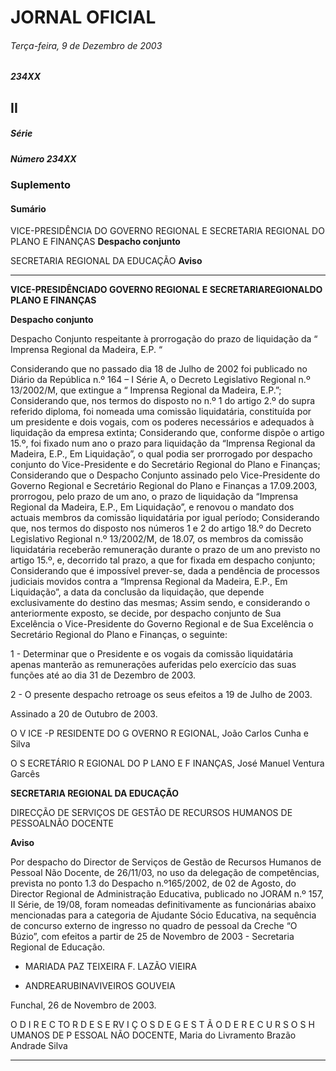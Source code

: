 # JORNAL OFICIAL


###### Terça-feira, 9 de Dezembro de 2003

##### 234XX


## **II**

##### **Série**


##### Número 234XX


### **Suplemento**

#### **Sumário**

VICE-PRESIDÊNCIA DO GOVERNO REGIONAL E SECRETARIA REGIONAL
DO PLANO E FINANÇAS
**Despacho conjunto**


SECRETARIA REGIONAL DA EDUCAÇÃO
**Aviso**




---

**VICE-PRESIDÊNCIADO GOVERNO REGIONAL E
SECRETARIAREGIONALDO PLANO E FINANÇAS**


**Despacho conjunto**


Despacho Conjunto respeitante à prorrogação do prazo de
liquidação da “ Imprensa Regional da Madeira, E.P. “


Considerando que no passado dia 18 de Julho de 2002 foi
publicado no Diário da República n.º 164 – I Série A, o
Decreto Legislativo Regional n.º 13/2002/M, que extingue a
“ Imprensa Regional da Madeira, E.P.”;
Considerando que, nos termos do disposto no n.º 1 do
artigo 2.º do supra referido diploma, foi nomeada uma
comissão liquidatária, constituída por um presidente e dois
vogais, com os poderes necessários e adequados à liquidação
da empresa extinta;
Considerando que, conforme dispõe o artigo 15.º, foi
fixado num ano o prazo para liquidação da “Imprensa
Regional da Madeira, E.P., Em Liquidação”, o qual podia ser
prorrogado por despacho conjunto do Vice-Presidente e do
Secretário Regional do Plano e Finanças;
Considerando que o Despacho Conjunto assinado pelo
Vice-Presidente do Governo Regional e Secretário Regional
do Plano e Finanças a 17.09.2003, prorrogou, pelo prazo de
um ano, o prazo de liquidação da “Imprensa Regional da
Madeira, E.P., Em Liquidação”, e renovou o mandato dos
actuais membros da comissão liquidatária por igual período;
Considerando que, nos termos do disposto nos números 1
e 2 do artigo 18.º do Decreto Legislativo Regional n.º
13/2002/M, de 18.07, os membros da comissão liquidatária
receberão remuneração durante o prazo de um ano previsto
no artigo 15.º, e, decorrido tal prazo, a que for fixada em
despacho conjunto;
Considerando que é impossível prever-se, dada a
pendência de processos judiciais movidos contra a
“Imprensa Regional da Madeira, E.P., Em Liquidação”, a
data da conclusão da liquidação, que depende
exclusivamente do destino das mesmas;
Assim sendo, e considerando o anteriormente exposto, se
decide, por despacho conjunto de Sua Excelência o Vice-Presidente do Governo Regional e de Sua Excelência o
Secretário Regional do Plano e Finanças, o seguinte:



1 - Determinar que o Presidente e os vogais da comissão
liquidatária apenas manterão as remunerações auferidas
pelo exercício das suas funções até ao dia 31 de
Dezembro de 2003.


2 - O presente despacho retroage os seus efeitos a 19 de
Julho de 2003.


Assinado a 20 de Outubro de 2003.


O V ICE -P RESIDENTE DO G OVERNO R EGIONAL, João Carlos
Cunha e Silva


O S ECRETÁRIO R EGIONAL DO P LANO E F INANÇAS, José
Manuel Ventura Garcês


**SECRETARIA REGIONAL DA EDUCAÇÃO**


DIRECÇÃO DE SERVIÇOS DE GESTÃO DE RECURSOS HUMANOS
DE PESSOALNÃO DOCENTE


**Aviso**


Por despacho do Director de Serviços de Gestão de Recursos
Humanos de Pessoal Não Docente, de 26/11/03, no uso da
delegação de competências, prevista no ponto 1.3 do Despacho
n.º165/2002, de 02 de Agosto, do Director Regional de
Administração Educativa, publicado no JORAM n.º 157, II
Série, de 19/08, foram nomeadas definitivamente as funcionárias
abaixo mencionadas para a categoria de Ajudante Sócio
Educativa, na sequência de concurso externo de ingresso no
quadro de pessoal da Creche “O Búzio”, com efeitos a partir de
25 de Novembro de 2003 - Secretaria Regional de Educação.


   - MARIADA PAZ TEIXEIRA F. LAZÃO VIEIRA

   - ANDREARUBINAVIVEIROS GOUVEIA


Funchal, 26 de Novembro de 2003.


O D I R E C TO R D E S E RV I Ç O S D E G E S T Ã O D E R E C U R S O S
H UMANOS DE P ESSOAL NÃO DOCENTE, Maria do Livramento
Brazão Andrade Silva




---
